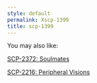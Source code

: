 ```yaml
---
style: default
permalink: Xscp-1399
title: scp-1399
---
```

You may also like:

[SCP-2372: Soulmates](http://scp-wiki.net/scp-2372)

[SCP-2216: Peripheral Visions](http://scp-wiki.net/scp-2216)
